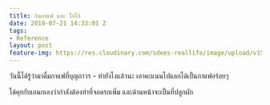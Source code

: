 ```yaml
---
title: กินกาแฟ และ โกโก้
date: 2019-07-21 14:33:01 Z
tags:
- Reference
layout: post
feature-img: https://res.cloudinary.com/sdees-reallife/image/upload/v1555658919/sample_feature_img.png
---
```


วันนี้ได้รู้ว่ามาดื่มกาแฟที่บุญถาวร - ทำยังไงแล้วนะ เอาคะแนนไปแลกได้เป็นกาแฟอร่อยๆ

<i class="fa fa-child" style="color:plum"></i>

ได้คุยกับเอนกเองว่ากำลังต้องทำที่จอดรถเพิ่ม และด้านหน้าจะเป็นที่ปลูกผัก
